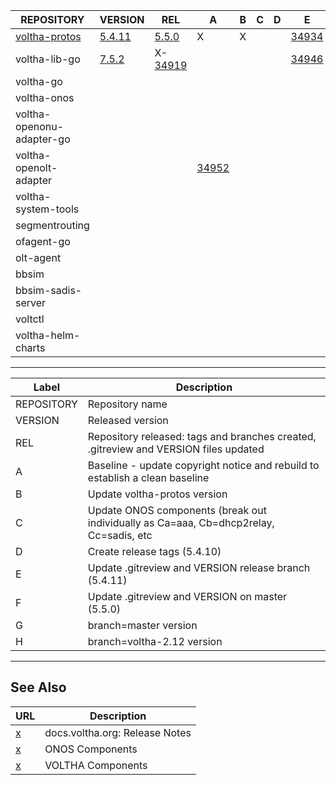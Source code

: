 | REPOSITORY | VERSION | REL | A | B | C | D | E | F | G | H | 
 | ---------- | ------- | --- | - | - | - | - | - | - | - | - |
 |  [voltha-protos](https://gerrit.opencord.org/plugins/gitiles/voltha-protos/+/refs/heads/voltha-2.12) |  [5.4.11](https://gerrit.opencord.org/plugins/gitiles/voltha-protos/+/refs/heads/voltha-2.12/VERSION) |  [5.5.0](https://gerrit.opencord.org/plugins/gitiles/voltha-protos/+/refs/heads/master/VERSION) | X                                                                     | X |  |  | [34934](https://gerrit.opencord.org/c/voltha-protos/+/34934) | [34936](https://gerrit.opencord.org/c/voltha-protos/+/34936) | [5.4.11](https://gerrit.opencord.org/plugins/gitiles/voltha-protos/+/refs/heads/voltha-2.12/VERSION) | [34956](https://gerrit.opencord.org/c/voltha-protos/+/34956) | 
 |  voltha-lib-go                                                                                       |  [7.5.2](https://gerrit.opencord.org/plugins/gitiles/voltha-lib-go/+/refs/tags/v7.5.2)                | X-[34919](https://gerrit.opencord.org/c/voltha-lib-go/+/34919)                                  |                                                                       |   |  |  | [34946](https://gerrit.opencord.org/c/voltha-lib-go/+/34946) | [34948](https://gerrit.opencord.org/c/voltha-lib-go/+/34948) | [7.5.2](https://gerrit.opencord.org/plugins/gitiles/voltha-lib-go/+/refs/tags/v7.5.2)                |  7.6.0-dev                                                   | 
 |  voltha-go                                                                                           |                                                                                                       |                                                                                                 |                                                                       |   |  |  |                                                              |                                                              |                                                                                                      |                                                              | 
 |  voltha-onos                                                                                         |                                                                                                       |                                                                                                 |                                                                       |   |  |  |                                                              |                                                              |                                                                                                      |                                                              | 
 |  voltha-openonu-adapter-go                                                                           |                                                                                                       |                                                                                                 |                                                                       |   |  |  |                                                              |                                                              |                                                                                                      |                                                              | 
 |  voltha-openolt-adapter                                                                              |                                                                                                       |                                                                                                 | [34952](https://gerrit.opencord.org/c/voltha-openolt-adapter/+/34952) |   |  |  |                                                              |                                                              |                                                                                                      |                                                              | 
 |  voltha-system-tools                                                                                 |                                                                                                       |                                                                                                 |                                                                       |   |  |  |                                                              |                                                              |                                                                                                      |                                                              | 
 |  segmentrouting                                                                                      |                                                                                                       |                                                                                                 |                                                                       |   |  |  |                                                              |                                                              |                                                                                                      |                                                              | 
 |  ofagent-go                                                                                          |                                                                                                       |                                                                                                 |                                                                       |   |  |  |                                                              |                                                              |                                                                                                      |                                                              | 
 |  olt-agent                                                                                           |                                                                                                       |                                                                                                 |                                                                       |   |  |  |                                                              |                                                              |                                                                                                      |                                                              | 
 |  bbsim                                                                                               |                                                                                                       |                                                                                                 |                                                                       |   |  |  |                                                              |                                                              |                                                                                                      |                                                              | 
 |  bbsim-sadis-server                                                                                  |                                                                                                       |                                                                                                 |                                                                       |   |  |  |                                                              |                                                              |                                                                                                      |                                                              | 
 |  voltctl                                                                                             |                                                                                                       |                                                                                                 |                                                                       |   |  |  |                                                              |                                                              |                                                                                                      |                                                              | 
 |  voltha-helm-charts                                                                                  |                                                                                                       |                                                                                                 |                                                                       |   |  |  |                                                              |                                                              |                                                                                                      |                                                              | 




---

| Label | Description |
| ----- | ----------- |
 |  REPOSITORY | Repository name                                                                         | 
 |  VERSION    | Released version                                                                        | 
 |  REL        | Repository released: tags and branches created, .gitreview and VERSION files updated    | 
 |  A          | Baseline - update copyright notice and rebuild to establish a clean baseline            | 
 |  B          | Update voltha-protos version                                                            | 
 |  C          | Update ONOS components (break out individually as Ca=aaa, Cb=dhcp2relay, Cc=sadis, etc  | 
 |  D          | Create release tags (5.4.10)                                                            | 
 |  E          | Update .gitreview and VERSION release branch (5.4.11)                                   | 
 |  F          | Update .gitreview and VERSION on master (5.5.0)                                         | 
 |  G          | branch=master version                                                                   | 
 |  H          | branch=voltha-2.12 version                                                              | 


---

## See Also

| URL | Description |
| --- | ----------- |
| [x](https://docs.voltha.org) | docs.voltha.org: Release Notes |
| [x](https://docs.voltha.org/master/release_notes/voltha_2.12.html#onos-components) | ONOS Components |
| [x](https://docs.voltha.org/master/release_notes/voltha_2.12.html#voltha-components) | VOLTHA Components |

